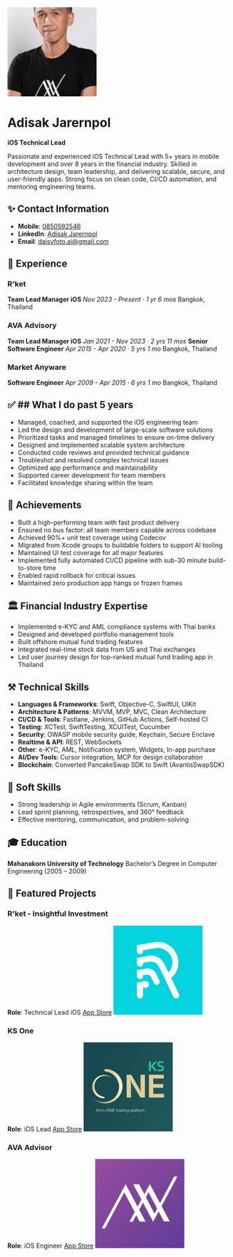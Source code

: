 <img src="sources/profile.png" width="200" alt="Adisak Jarernpol">

# Adisak Jarernpol
**iOS Technical Lead**

Passionate and experienced iOS Technical Lead with 5+ years in mobile development and over 8 years in the financial industry. Skilled in architecture design, team leadership, and delivering scalable, secure, and user-friendly apps. Strong focus on clean code, CI/CD automation, and mentoring engineering teams.

## ✨ Contact Information

* **Mobile**: [0850592546](tel:+66850592546)
* **LinkedIn**: [Adisak Jarernpol](https://www.linkedin.com/in/daisyfoto/)
* **Email**: [daisyfoto.ai@gmail.com](mailto:daisyfoto.ai@gmail.com)

## 💼 Experience

### R'ket

**Team Lead Manager iOS**
*Nov 2023 - Present · 1 yr 6 mos*
Bangkok, Thailand

### AVA Advisory

**Team Lead Manager iOS**
*Jan 2021 - Nov 2023 · 2 yrs 11 mos*
**Senior Software Engineer**
*Apr 2015 - Apr 2020 · 5 yrs 1 mo*
Bangkok, Thailand

### Market Anyware

**Software Engineer**
*Apr 2009 - Apr 2015 · 6 yrs 1 mo*
Bangkok, Thailand

## ✅ ## What I do past 5 years

* Managed, coached, and supported the iOS engineering team
* Led the design and development of large-scale software solutions
* Prioritized tasks and managed timelines to ensure on-time delivery
* Designed and implemented scalable system architecture
* Conducted code reviews and provided technical guidance
* Troubleshot and resolved complex technical issues
* Optimized app performance and maintainability
* Supported career development for team members
* Facilitated knowledge sharing within the team

## 🌟 Achievements

* Built a high-performing team with fast product delivery
* Ensured no bus factor: all team members capable across codebase
* Achieved 90%+ unit test coverage using Codecov
* Migrated from Xcode groups to buildable folders to support AI tooling
* Maintained UI test coverage for all major features
* Implemented fully automated CI/CD pipeline with sub-30 minute build-to-store time
* Enabled rapid rollback for critical issues
* Maintained zero production app hangs or frozen frames

## 🏛 Financial Industry Expertise

* Implemented e-KYC and AML compliance systems with Thai banks
* Designed and developed portfolio management tools
* Built offshore mutual fund trading features
* Integrated real-time stock data from US and Thai exchanges
* Led user journey design for top-ranked mutual fund trading app in Thailand

## ⚒️ Technical Skills

* **Languages & Frameworks**: Swift, Objective-C, SwiftUI, UIKit
* **Architecture & Patterns**: MVVM, MVP, MVC, Clean Architecture
* **CI/CD & Tools**: Fastlane, Jenkins, GitHub Actions, Self-hosted CI
* **Testing**: XCTest, SwiftTesting, XCUITest, Cucumber
* **Security**: OWASP mobile security guide, Keychain, Secure Enclave
* **Realtime & API**: REST, WebSockets
* **Other**: e-KYC, AML, Notification system, Widgets, In-app purchase
* **AI/Dev Tools**: Cursor integration, MCP for design collaboration
* **Blockchain**: Converted PancakeSwap SDK to Swift (AvantisSwapSDK)

## 🧠 Soft Skills

* Strong leadership in Agile environments (Scrum, Kanban)
* Lead sprint planning, retrospectives, and 360° feedback
* Effective mentoring, communication, and problem-solving

## 🎓 Education

**Mahanakorn University of Technology**
Bachelor’s Degree in Computer Engineering (2005 – 2009)

## 📱 Featured Projects

### R'ket - Insightful Investment

**Role**: Technical Lead iOS
[App Store](https://apps.apple.com/th/app/rket-insightful-investment/id6445971302)
<img src="sources/rket.png" width="200">

### KS One
**Role**: iOS Lead
[App Store](https://apps.apple.com/th/app/ks-one/id1605525381?l=th)
<img src="sources/ksone.png" width="200">

### AVA Advisor
**Role**: iOS Engineer
[App Store](https://apps.apple.com/th/app/ava-advisor/id1204640737)
<img src="sources/ava.png" width="200">